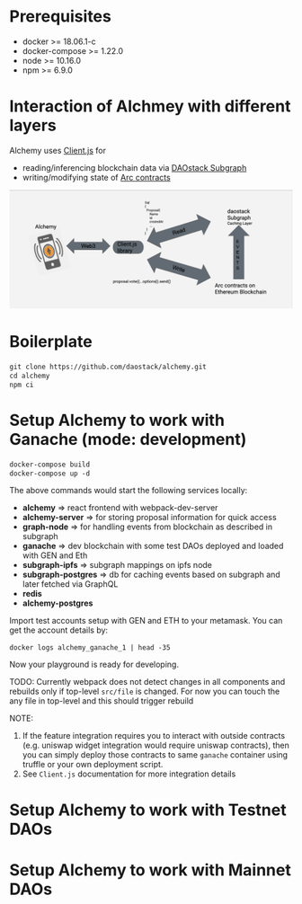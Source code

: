 # Prerequisites
  - docker >= 18.06.1-c
  - docker-compose >= 1.22.0
  - node >= 10.16.0
  - npm >= 6.9.0
  
# Interaction of Alchmey with different layers
  Alchemy uses [Client.js](../../stack/client/clientIntro) for 
  
  - reading/inferencing blockchain data via [DAOstack Subgraph](../../stack/subgraph/subgraphIntro)
  - writing/modifying state of [Arc contracts](../../stack/arcIntro/)

  ![Interaction](../images/daostack-interaction.png)

# Boilerplate

    git clone https://github.com/daostack/alchemy.git
    cd alchemy
    npm ci

# Setup Alchemy to work with Ganache (mode: development)

    docker-compose build
    docker-compose up -d

  The above commands would start the following services locally:

  - **alchemy** => react frontend with webpack-dev-server
  - **alchemy-server** => for storing proposal information for quick access
  - **graph-node** => for handling events from blockchain as described in subgraph
  - **ganache** => dev blockchain with some test DAOs deployed and loaded with GEN and Eth
  - **subgraph-ipfs** => subgraph mappings on ipfs node
  - **subgraph-postgres** => db for caching events based on subgraph and later fetched via GraphQL
  - **redis**
  - **alchemy-postgres**

  Import test accounts setup with GEN and ETH to your metamask. You can get the account details by:

    docker logs alchemy_ganache_1 | head -35


  Now your playground is ready for developing.

  TODO: Currently webpack does not detect changes in all components and rebuilds only if top-level `src/file` is changed. For now you can touch the any file in top-level and this should trigger rebuild

  NOTE:

  1. If the feature integration requires you to interact with outside contracts (e.g. uniswap widget integration would require uniswap contracts), then you can simply deploy those contracts to same `ganache` container using truffle or your own deployment script.
  2. See `Client.js` documentation for more integration details

# Setup Alchemy to work with Testnet DAOs

# Setup Alchemy to work with Mainnet DAOs
